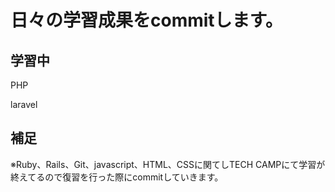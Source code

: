 # 日々の学習成果をcommitします。

## 学習中

PHP

laravel

## 補足

※Ruby、Rails、Git、javascript、HTML、CSSに関てしTECH CAMPにて学習が終えてるので復習を行った際にcommitしていきます。
